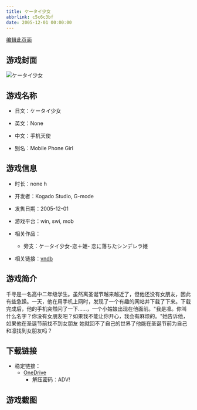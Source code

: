 ```yaml
---
title: ケータイ少女
abbrlink: c5c6c3bf
date: 2005-12-01 00:00:00
---
```

[编辑此页面](https://github.com/ACG-3/ADV3-source/blob/main/source/_posts/games/%E3%82%B1%E3%83%BC%E3%82%BF%E3%82%A4%E5%B0%91%E5%A5%B3.md)

## 游戏封面

![ケータイ少女](https://pan.timero.xyz/d/onedrive/img_lib_001/%E3%82%B1%E3%83%BC%E3%82%BF%E3%82%A4%E5%B0%91%E5%A5%B3_cover.avif)


## 游戏名称

- 日文：ケータイ少女
- 英文：None
- 中文：手机天使

- 别名：Mobile Phone Girl


## 游戏信息

- 时长：none h
- 开发者：Kogado Studio, G-mode
- 发售日期：2005-12-01
- 游戏平台：win, swi, mob
- 相关作品：
   - 旁支：ケータイ少女-恋＋姫- 恋に落ちたシンデレラ姫

- 相关链接：[vndb](https://vndb.org/v1010)


## 游戏简介

千寻是一名高中二年级学生。虽然离圣诞节越来越近了，但他还没有女朋友，因此有些急躁。一天，他在用手机上网时，发现了一个有趣的网站并下载了下来。下载完成后，他的手机突然闪了一下......，一个小姑娘出现在他面前。"我是凛。你叫什么名字？你没有女朋友吧？如果我不能让你开心，我会有麻烦的。"她告诉他，如果他在圣诞节前找不到女朋友 她就回不了自己的世界了他能在圣诞节前为自己和凛找到女朋友吗？




## 下载链接

- 稳定链接：
    - [OneDrive](https://pan.timero.xyz/onedrive/adv_lib_001/%E3%82%B1%E3%83%BC%E3%82%BF%E3%82%A4%E5%B0%91%E5%A5%B3)
        - 解压密码：ADV!



## 游戏截图


